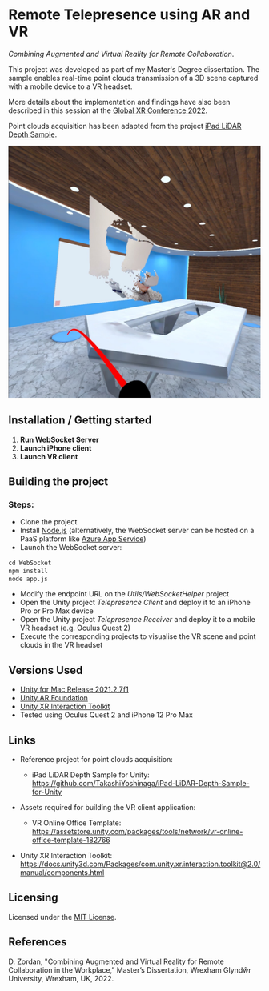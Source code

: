 # Remote Telepresence using AR and VR
*Combining Augmented and Virtual Reality for Remote Collaboration*.

This project was developed as part of my Master's Degree dissertation.
The sample enables real-time point clouds transmission of a 3D scene captured with a mobile device to a VR headset.

More details about the implementation and findings have also been described in this session at the [Global XR Conference 2022](https://www.youtube.com/watch?v=fLJ_pID_-cA).

Point clouds acquisition has been adapted from the project [iPad LiDAR Depth Sample](https://github.com/TakashiYoshinaga/iPad-LiDAR-Depth-Sample-for-Unity).

![Screenshot](images/remote_telepresence.jpg)

## Installation / Getting started

1. **Run WebSocket Server**
2. **Launch iPhone client**
3. **Launch VR client**

## Building the project

### Steps:
- Clone the project
- Install [Node.js](https://nodejs.org/en/) (alternatively, the WebSocket server can be hosted on a PaaS platform like [Azure App Service](https://azure.microsoft.com/en-gb/services/app-service/))
- Launch the WebSocket server:
```
cd WebSocket
npm install
node app.js
```
- Modify the endpoint URL on the *Utils/WebSocketHelper* project
- Open the Unity project *Telepresence Client* and deploy it to an iPhone Pro or Pro Max device
- Open the Unity project *Telepresence Receiver* and deploy it to a mobile VR headset (e.g. Oculus Quest 2)
- Execute the corresponding projects to visualise the VR scene and point clouds in the VR headset

## Versions Used
- [Unity for Mac Release 2021.2.7f1](https://unity3d.com/unity/whats-new/2021.2.7)
- [Unity AR Foundation](https://docs.unity3d.com/Packages/com.unity.xr.arfoundation@4.1/manual/index.html)
- [Unity XR Interaction Toolkit](https://docs.unity3d.com/Packages/com.unity.xr.interaction.toolkit@0.9/manual/index.html)
- Tested using Oculus Quest 2 and iPhone 12 Pro Max

## Links
- Reference project for point clouds acquisition:
  - iPad LiDAR Depth Sample for Unity: https://github.com/TakashiYoshinaga/iPad-LiDAR-Depth-Sample-for-Unity

- Assets required for building the VR client application:
  - VR Online Office Template: https://assetstore.unity.com/packages/tools/network/vr-online-office-template-182766

- Unity XR Interaction Toolkit: https://docs.unity3d.com/Packages/com.unity.xr.interaction.toolkit@2.0/manual/components.html

## Licensing
Licensed under the [MIT License](./LICENSE).

## References
D. Zordan, "Combining Augmented and Virtual Reality for Remote Collaboration in the Workplace,”
Master’s Dissertation, Wrexham Glyndŵr University, Wrexham, UK, 2022.

